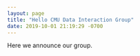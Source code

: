 ```yaml
---
layout: page
title: "Hello CMU Data Interaction Group"
date: 2019-10-01 21:19:29 -0700
---
```


Here we announce our group.
